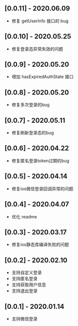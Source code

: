 ## [0.0.11] - 2020.06.09

* 修复 getUserInfo 接口的 bug

## [0.0.10] - 2020.05.25

* 修复登录态异常失效的问题

## [0.0.9] - 2020.05.20

* 增加 hasExpiredAuthState 接口

## [0.0.8] - 2020.05.20

* 修复多次登录的bug

## [0.0.7] - 2020.05.11

* 修复刷新登录态的bug

## [0.0.6] - 2020.04.22

* 修复匿名登录token过期的bug

## [0.0.5] - 2020.04.14

* 修复ios微信登录回调异常的问题

## [0.0.4] - 2020.04.07

* 优化 readme

## [0.0.3] - 2020.03.17

* 修复ios静态库编译失败的问题

## [0.0.2] - 2020.02.10

* 支持自定义登录
* 支持匿名登录
* 支持获取用户信息
* 支持退出登录

## [0.0.1] - 2020.01.14

* 支持微信登录








